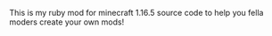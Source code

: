 This is my ruby mod for minecraft 1.16.5 source code to help you fella moders create your own mods!
